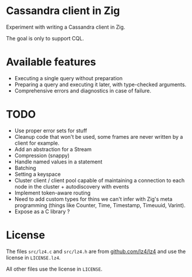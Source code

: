 # Cassandra client in Zig

Experiment with writing a Cassandra client in Zig.

The goal is only to support CQL.

# Available features

* Executing a single query without preparation
* Preparing a query and executing it later, with type-checked arguments.
* Comprehensive errors and diagnostics in case of failure.

TODO
====

* Use proper error sets for stuff
* Cleanup code that won't be used, some frames are never written by a client for example.
* Add an abstraction for a Stream
* Compression (snappy)
* Handle named values in a statement
* Batching
* Setting a keyspace
* Cluster client / client pool capable of maintaining a connection to each node in the cluster + autodiscovery with events
* Implement token-aware routing
* Need to add custom types for thins we can't infer with Zig's meta programming (things like Counter, Time, Timestamp, Timeuuid, Varint).
* Expose as a C library ?

# License

The files `src/lz4.c` and `src/lz4.h` are from [github.com/lz4/lz4](https://github.com/lz4/lz4/tree/dev) and use the license in `LICENSE.lz4`.

All other files use the license in `LICENSE`.

